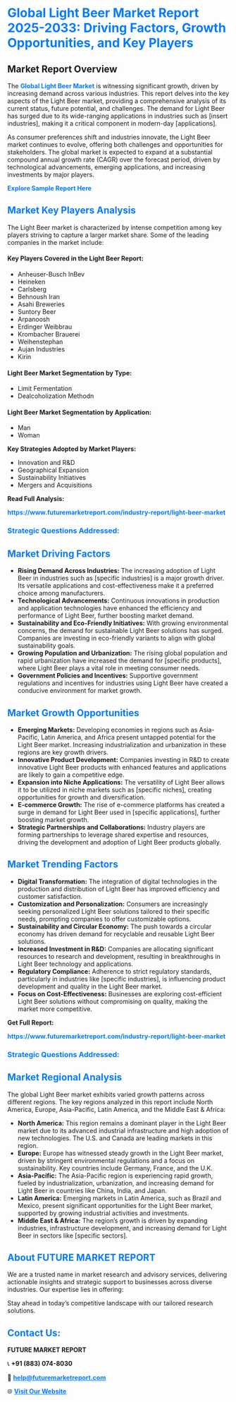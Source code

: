 <h1 style="color: #007BFF;">Global Light Beer Market Report 2025-2033: Driving Factors, Growth Opportunities, and Key Players</h1>

<section id="overview">
<h2>Market Report Overview</h2>
<p>The <a href="https://www.futuremarketreport.com/industry-report/light-beer-market" style="color: #007BFF; text-decoration: none;"><strong>Global Light Beer Market</strong></a> is witnessing significant growth, driven by increasing demand across various industries. This report delves into the key aspects of the Light Beer market, providing a comprehensive analysis of its current status, future potential, and challenges. The demand for Light Beer has surged due to its wide-ranging applications in industries such as [insert industries], making it a critical component in modern-day [applications].</p>
<p>As consumer preferences shift and industries innovate, the Light Beer market continues to evolve, offering both challenges and opportunities for stakeholders. The global market is expected to expand at a substantial compound annual growth rate (CAGR) over the forecast period, driven by technological advancements, emerging applications, and increasing investments by major players.</p>
</section>

<section id="overview">
<p><a href="https://www.futuremarketreport.com/request-sample/reportId=90730" style="color: #007BFF; text-decoration: none;"><strong>Explore Sample Report Here</strong></a></p>
</section>

<section id="key-players">
<h2 style="color: #007BFF;">Market Key Players Analysis</h2>
<p>The Light Beer market is characterized by intense competition among key players striving to capture a larger market share. Some of the leading companies in the market include:</p>
<h4>Key Players Covered in the Light Beer Report:</h4>
<ul><li>Anheuser-Busch InBev</li><li>Heineken</li><li>Carlsberg</li><li>Behnoush Iran</li><li>Asahi Breweries</li><li>Suntory Beer</li><li>Arpanoosh</li><li>Erdinger Weibbrau</li><li>Krombacher Brauerei</li><li>Weihenstephan</li><li>Aujan Industries</li><li>Kirin</li></ul>
<h4>Light Beer Market Segmentation by Type:</h4>
<ul><li>Limit Fermentation</li><li>Dealcoholization Methodn</li></ul>

<h4>Light Beer Market Segmentation by Application:</h4>
<ul><li>Man</li><li>Woman</li></ul>
<p><strong>Key Strategies Adopted by Market Players:</strong></p>
<ul>
<li>Innovation and R&D</li>
<li>Geographical Expansion</li>
<li>Sustainability Initiatives</li>
<li>Mergers and Acquisitions</li>
</ul>
</section>

<section>
<p><strong>Read Full Analysis: </strong></p><a href="https://www.futuremarketreport.com/industry-report/light-beer-market" style="color: #007BFF; text-decoration: none;"><strong>https://www.futuremarketreport.com/industry-report/light-beer-market</strong></a>
<h3 style="color: #007BFF;">Strategic Questions Addressed:</h3>
</section>

<section id="driving-factors">
<h2 style="color: #007BFF;">Market Driving Factors</h2>
<ul>
<li><strong>Rising Demand Across Industries:</strong> The increasing adoption of Light Beer in industries such as [specific industries] is a major growth driver. Its versatile applications and cost-effectiveness make it a preferred choice among manufacturers.</li>
<li><strong>Technological Advancements:</strong> Continuous innovations in production and application technologies have enhanced the efficiency and performance of Light Beer, further boosting market demand.</li>
<li><strong>Sustainability and Eco-Friendly Initiatives:</strong> With growing environmental concerns, the demand for sustainable Light Beer solutions has surged. Companies are investing in eco-friendly variants to align with global sustainability goals.</li>
<li><strong>Growing Population and Urbanization:</strong> The rising global population and rapid urbanization have increased the demand for [specific products], where Light Beer plays a vital role in meeting consumer needs.</li>
<li><strong>Government Policies and Incentives:</strong> Supportive government regulations and incentives for industries using Light Beer have created a conducive environment for market growth.</li>
</ul>
</section>

<section id="growth-opportunities">
<h2 style="color: #007BFF;">Market Growth Opportunities</h2>
<ul>
<li><strong>Emerging Markets:</strong> Developing economies in regions such as Asia-Pacific, Latin America, and Africa present untapped potential for the Light Beer market. Increasing industrialization and urbanization in these regions are key growth drivers.</li>
<li><strong>Innovative Product Development:</strong> Companies investing in R&D to create innovative Light Beer products with enhanced features and applications are likely to gain a competitive edge.</li>
<li><strong>Expansion into Niche Applications:</strong> The versatility of Light Beer allows it to be utilized in niche markets such as [specific niches], creating opportunities for growth and diversification.</li>
<li><strong>E-commerce Growth:</strong> The rise of e-commerce platforms has created a surge in demand for Light Beer used in [specific applications], further boosting market growth.</li>
<li><strong>Strategic Partnerships and Collaborations:</strong> Industry players are forming partnerships to leverage shared expertise and resources, driving the development and adoption of Light Beer products globally.</li>
</ul>
</section>

<section id="trending-factors">
<h2 style="color: #007BFF;">Market Trending Factors</h2>
<ul>
<li><strong>Digital Transformation:</strong> The integration of digital technologies in the production and distribution of Light Beer has improved efficiency and customer satisfaction.</li>
<li><strong>Customization and Personalization:</strong> Consumers are increasingly seeking personalized Light Beer solutions tailored to their specific needs, prompting companies to offer customizable options.</li>
<li><strong>Sustainability and Circular Economy:</strong> The push towards a circular economy has driven demand for recyclable and reusable Light Beer solutions.</li>
<li><strong>Increased Investment in R&D:</strong> Companies are allocating significant resources to research and development, resulting in breakthroughs in Light Beer technology and applications.</li>
<li><strong>Regulatory Compliance:</strong> Adherence to strict regulatory standards, particularly in industries like [specific industries], is influencing product development and quality in the Light Beer market.</li>
<li><strong>Focus on Cost-Effectiveness:</strong> Businesses are exploring cost-efficient Light Beer solutions without compromising on quality, making the market more competitive.</li>
</ul>
</section>

<section>
<p><strong>Get Full Report: </strong></p><a href="https://www.futuremarketreport.com/industry-report/light-beer-market" style="color: #007BFF; text-decoration: none;"><strong>https://www.futuremarketreport.com/industry-report/light-beer-market</strong></a>
<h3 style="color: #007BFF;">Strategic Questions Addressed:</h3>
</section>


<section id="regional-analysis">
<h2 style="color: #007BFF;">Market Regional Analysis</h2>
<p>The global Light Beer market exhibits varied growth patterns across different regions. The key regions analyzed in this report include North America, Europe, Asia-Pacific, Latin America, and the Middle East & Africa:</p>
<ul>
<li><strong>North America:</strong> This region remains a dominant player in the Light Beer market due to its advanced industrial infrastructure and high adoption of new technologies. The U.S. and Canada are leading markets in this region.</li>
<li><strong>Europe:</strong> Europe has witnessed steady growth in the Light Beer market, driven by stringent environmental regulations and a focus on sustainability. Key countries include Germany, France, and the U.K.</li>
<li><strong>Asia-Pacific:</strong> The Asia-Pacific region is experiencing rapid growth, fueled by industrialization, urbanization, and increasing demand for Light Beer in countries like China, India, and Japan.</li>
<li><strong>Latin America:</strong> Emerging markets in Latin America, such as Brazil and Mexico, present significant opportunities for the Light Beer market, supported by growing industrial activities and investments.</li>
<li><strong>Middle East & Africa:</strong> The region’s growth is driven by expanding industries, infrastructure development, and increasing demand for Light Beer in sectors like [specific sectors].</li>
</ul>
</section>

<footer>
<h2 style="color: #007BFF;">About FUTURE MARKET REPORT</h2>
<p>We are a trusted name in market research and advisory services, delivering actionable insights and strategic support to businesses across diverse industries. Our expertise lies in offering:</p>

<p>Stay ahead in today’s competitive landscape with our tailored research solutions.</p>

<h2 style="color: #007BFF;">Contact Us:</h2>
<p><strong>FUTURE MARKET REPORT</strong></p>
<p>📞 <strong>+91 (883) 074-8030</strong></p>
<p>📧 <strong><a href="mailto:help@futuremarketreport.com" style="color: #007BFF;">help@futuremarketreport.com</a></strong></p>
<p>🌐 <strong><a href="https://www.futuremarketreport.com/" style="color: #007BFF;">Visit Our Website</a></strong></p>
</footer>